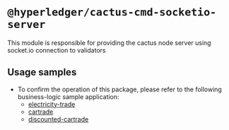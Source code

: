 # `@hyperledger/cactus-cmd-socketio-server`

This module is responsible for providing the cactus node server using socket.io connection to validators

## Usage samples
- To confirm the operation of this package, please refer to the following business-logic sample application:
	- [electricity-trade](../../examples/electricity-trade)
	- [cartrade](../../examples/cartrade)
	- [discounted-cartrade](../../examples/discounted-cartrade)

